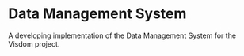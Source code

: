 # Data Management System

A developing implementation of the Data Management System for the Visdom project.